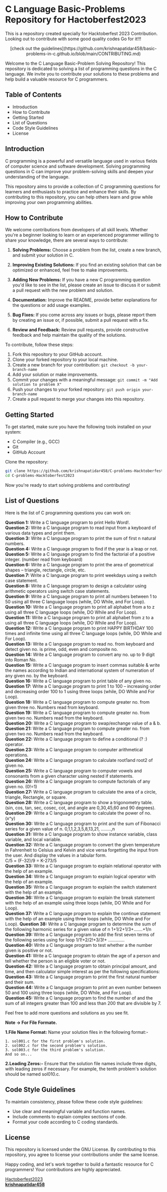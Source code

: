 # C Language Basic-Problems Repository for Hactoberfest2023
This is a repository created specially for Hacktoberfest 2023 Contribution.
Looking out to contribute with some good quality codes
Go for it!!!

<div align="center">
[check out the guidelines](https://github.com/krishnapatidar458/basic-problems-in-c.github.io/blob/main/CONTRIBUTING.md)
</div>

Welcome to the C Language Basic-Problem Solving Repository! 
This repository is dedicated to solving a list of programming questions in the C language. 
We invite you to contribute your solutions to these problems and help build a valuable resource for C programmers.

## Table of Contents

- Introduction
- How to Contribute
- Getting Started
- List of Questions
- Code Style Guidelines
- License

## Introduction

C programming is a powerful and versatile language used in various fields of computer science and software development. Solving programming questions in C can improve your problem-solving skills and deepen your understanding of the language.

This repository aims to provide a collection of C programming questions for learners and enthusiasts to practice and enhance their skills. By contributing to this repository, you can help others learn and grow while improving your own programming abilities.

## How to Contribute

We welcome contributions from developers of all skill levels. Whether you're a beginner looking to learn or an experienced programmer willing to share your knowledge, there are several ways to contribute:

1. **Solving Problems:** Choose a problem from the list, create a new branch, and submit your solution in C.

2. **Improving Existing Solutions:** If you find an existing solution that can be optimized or enhanced, feel free to make improvements.

3. **Adding New Problems:** If you have a new C programming question you'd like to see in the list, please create an issue to discuss it or submit a pull request with the new problem and solution.

4. **Documentation:** Improve the README, provide better explanations for the questions or add usage examples.

5. **Bug Fixes:** If you come across any issues or bugs, please report them by creating an issue or, if possible, submit a pull request with a fix.

6. **Review and Feedback:** Review pull requests, provide constructive feedback and help maintain the quality of the solutions.

To contribute, follow these steps:

1. Fork this repository to your GitHub account.
2. Clone your forked repository to your local machine.
3. Create a new branch for your contribution: `git checkout -b your-branch-name`
4. Add your solution or make improvements.
5. Commit your changes with a meaningful message: `git commit -m "Add solution to problem X"`
6. Push your changes to your forked repository: `git push origin your-branch-name`
7. Create a pull request to merge your changes into this repository.

## Getting Started

To get started, make sure you have the following tools installed on your system:

- C Compiler (e.g., GCC)
- Git
- GitHub Account

Clone the repository:

```bash
git clone https://github.com/krishnapatidar458/C-problems-Hacktoberfest2023.git
cd C-problems-Hacktoberfest2023
```

Now you're ready to start solving problems and contributing!

## List of Questions

Here is the list of C programming questions you can work on:

**Question 1:** Write a C language program to print Hello Word!.\
**Question 2:** Write a C language program to read input from 
a keyboard of various data types and print them.\
**Question 3:** Write a C language program to print the sum of first n natural numbers.\
**Question 4:** Write a C language program to find if the year is a leap or not.\
**Question 5:** Write a C language program to find the factorial of a positive integer. (number read from keyboard)\
**Question 6:** Write a C language program to print the area of geometrical shapes – triangle, rectangle, circle, etc.\
**Question 7:** Write a C language program to print weekdays using a switch case statement.\
**Question 8:** Write a C language program to design a calculator using arithmetic operators using switch case statements. \
**Question 9:** Write a C language program to print all numbers between 1 to 50 using all three C language loops (while, DO While, and For Loop).\
**Question 10:** Write a C language program to print all alphabet from a to z using all three C language loops (while, DO While and For Loop). \
**Question 11:** Write a C language program to print all alphabet 
from z to a using all three C language loops (while, DO While and For Loop). \
**Question 12:** Write a C language program to print HAPPY BIRTHDAY 100 times and infinite time using all three C language loops (while, DO While and For 
Loop).\
**Question 13:** Write a  C language program to read no. from keyboard and detect given no. is prime, odd, even and composite no.\
**Question 14:** Write a C language program to convert any no. up 
to 9 digit into Roman No.\
**Question 15:** Write a  C language program to insert commas suitable & write the names according to Indian and international system of numeration of any given no. by the keyboard.\
**Question 16:** Write a C language program to print table of any given no.\
**Question 17:** Write a C language program to print 1 to 100 – 
increasing order and decreasing order 100 to 1 using three loops (while, DO 
While and For Loop).\
**Question 18:** Write a  C language program to compute greater 
no. from given three no. Numbers read from keyboard.\
**Question 19:** Write a C language program to compute greater no. from given two no. Numbers read from the keyboard.\
**Question 20:** Write a C language program to swap/exchange value of a & b.\
**Question 21:** Write a  C language program to compute greater no. from given two no. Numbers read from the keyboard. \
**Question 22:** Write a C language program to define a conditional (? :) operator. \
**Question 23:** Write a C language program to computer 
arithmetical operations.\
**Question 24:** Write a C language program to calculate root1and 
root2 of given no. \
**Question 25:** Write a C language program to computer vowels 
and consonants from a given character using nested if statements. \
**Question 26:** Write a C language program to compute factorials 
of any given no. (0!=1)\
**Question 27:** Write a C language program to calculate the area of 
a circle, triangle, Rectangle, or square.\
**Question 28:** Write a C language program to show a trigonometry 
table. (sin, cos, tan, sec, cosec, cot, and angle are 0,30,45,60 and 90 degrees). \
**Question 29:** Write a C language program to calculate the power of 
no. (x^y) \
**Question 30:** Write a C language program to print and the sum of 
Fibonacci series for a given value of n.
0,1,1,2,3,5,8,13,21, ……..,n \
**Question 31:** Write a C language program to show instance 
variable, class variable, and local variable. 
\
**Question 32:** Write a C language program to convert the given 
temperature in Fahrenheit to Celsius and Kelvin and vice versa forgetting the input 
from the user. And display the values in a tabular form.\
C/5 = (F-32)/9 = K-273/5\
**Question 33:** Write a C language program to explain relational 
operator with the help of an example.\
**Question 34:** Write a C language program to explain logical 
operator with the help of an example.\
**Question 35:** Write a C language program to explain the switch 
statement with the help of an example.\
**Question 36:** Write a C language program to explain the break 
statement with the help of an example using three loops (while, DO While and For 
Loop).\
**Question 37:** Write a C language program to explain the continue statement with the help of an example using three loops (while, DO While and For 
Loop).
**Question 38:** Write a  C language program to determine the sum 
of the following harmonic series for a given value of n 
1+1/2+1/3+…….+1/n \
**Question 39:** Write a C language program to add the first seven 
terms of the following series using for loop 
1/1!+2/2!+3/3!+ …………. \
**Question 40:** Write a C language program to test whether a 
the number given is positive or not. \
**Question 41:** Write a C language program to obtain the age of a 
person and tell whether the person is an eligible voter or not. \
**Question 42:** Write a C language program to obtain principal 
amount, and time, and then calculator simple interest as per the following 
specifications: \
**Question 43:** Write a C language program to print the first natural 
number and their sum.\
**Question 44:** Write a C language program to print an even number 
between 50 and 100 using three loops (while, DO While, and For Loop). \
**Question 45:** Write a C language program to find the number of 
and the sum of all integers greater than 100 and less than 200 that are divisible by 7.

Feel free to add more questions and solutions as you see fit.

**Note -> For File Formate.**

**1.File Name Format:** Name your solution files in the following format:-

    1. sol001.c for the first problem's solution.
    2. sol002.c for the second problem's solution.
    3. sol003.c for the third problem's solution.
    And so on...
**2.Leading Zeros:-** Ensure that the solution file names include three digits, with leading zeros if necessary. For example, the tenth problem's solution should be named sol010.c.

## Code Style Guidelines

To maintain consistency, please follow these code style guidelines:

- Use clear and meaningful variable and function names.
- Include comments to explain complex sections of code.
- Format your code according to C coding standards.

## License

This repository is licensed under the GNU License. By contributing to this repository, you agree to license your contributions under the same license.

Happy coding, and let's work together to build a fantastic resource for C programmers! Your contributions are highly appreciated.

[Hactoberfest2023](https://hacktoberfest.com/)\
[**krishnapatidar458**](https://github.com/krishnapatidar458)
